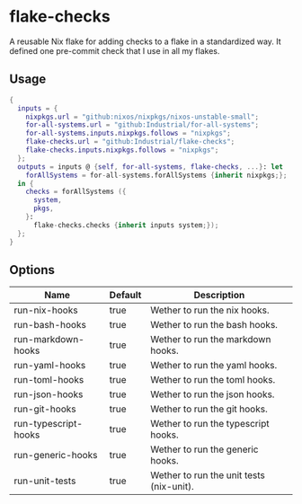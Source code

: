 # flake-checks

A reusable Nix flake for adding checks to a flake in a standardized way. It
defined one pre-commit check that I use in all my flakes.

## Usage

```nix
{
  inputs = {
    nixpkgs.url = "github:nixos/nixpkgs/nixos-unstable-small";
    for-all-systems.url = "github:Industrial/for-all-systems";
    for-all-systems.inputs.nixpkgs.follows = "nixpkgs";
    flake-checks.url = "github:Industrial/flake-checks";
    flake-checks.inputs.nixpkgs.follows = "nixpkgs";
  };
  outputs = inputs @ {self, for-all-systems, flake-checks, ...}: let
    forAllSystems = for-all-systems.forAllSystems {inherit nixpkgs;};
  in {
    checks = forAllSystems ({
      system,
      pkgs,
    }:
      flake-checks.checks {inherit inputs system;});
  };
}
```

## Options

| Name                 | Default | Description                              |
| -------------------- | ------- | ---------------------------------------- |
| run-nix-hooks        | true    | Wether to run the nix hooks.             |
| run-bash-hooks       | true    | Wether to run the bash hooks.            |
| run-markdown-hooks   | true    | Wether to run the markdown hooks.        |
| run-yaml-hooks       | true    | Wether to run the yaml hooks.            |
| run-toml-hooks       | true    | Wether to run the toml hooks.            |
| run-json-hooks       | true    | Wether to run the json hooks.            |
| run-git-hooks        | true    | Wether to run the git hooks.             |
| run-typescript-hooks | true    | Wether to run the typescript hooks.      |
| run-generic-hooks    | true    | Wether to run the generic hooks.         |
| run-unit-tests       | true    | Wether to run the unit tests (nix-unit). |
